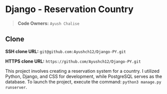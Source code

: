 # Django - Reservation Country

> **Code Owners:** `Ayush Chalise`

## Clone

**SSH clone URL:** `git@github.com:Ayushch12/Django-PY.git`

**HTTPS clone URL:** `https://github.com/Ayushch12/Django-PY.git`

This project involves creating a reservation system for a country. I utilized Python, Django, and CSS for development, while PostgreSQL serves as the database. To launch the project, execute the command: `python3 manage.py runserver`.
